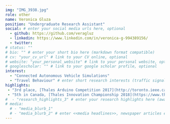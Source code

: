 ```yaml
---
img: "IMG_3938.jpg"
role: other
name: Veronica Gluza
position: "Undergraduate Research Assistant"
social: # enter your social media urls here, optional
  - github: https://github.com/veragluz
  - linkedin: https://www.linkedin.com/in/veronica-g-994389156/
  - twitter:
# status: ""
# bio: "" # enter your short bio here (markdown format compatible)
# cv: "your_cv_url" # link to your CV online, optional
# website: "your_personal_website" # link to your personal website, optional
# googlescholar: "" # link to your google scholar profile, optional
interest:
  - "Connected Autonomous Vehicle Simulations"
  - "Travel Behaviour" # enter short research interests (traffic signal, CAV, etc.), optional
highlights:
 - "3rd place, [Thales Arduino Competition 2017](http://toronto.ieee.ca/2017/09/30/thales-project-arduino-competition/)"
 - "5th in Canada, [Thales Innovation Championship 2018](https://www.thalesgroup.com/en/thales-student-innovation-championship)"
#  - "research_highlights_3" # enter your research highlights here (awards, achievements, etc.), optional
# media:
  # - "media_blurb_1"
  # - "media_blurb_2" # enter <<media headlines>>, newspaper articles etc...
---
```

